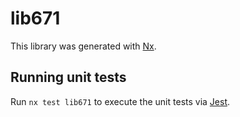 # lib671

This library was generated with [Nx](https://nx.dev).

## Running unit tests

Run `nx test lib671` to execute the unit tests via [Jest](https://jestjs.io).
